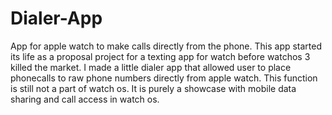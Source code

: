 # Dialer-App
App for apple watch to make calls directly from the phone.
This app started its life as a proposal project for a texting app for watch before watchos 3 killed the market.  I made a little dialer app that allowed user to place phonecalls to raw phone numbers directly from apple watch.  This function is still not a part of watch os.  It is purely a showcase with mobile data sharing and call access in watch os.
